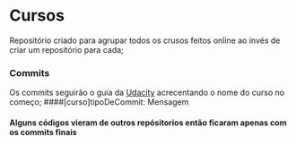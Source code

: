 # Cursos
Repositório criado para agrupar todos os crusos feitos online ao invés de criar um repositório para cada;

### Commits
Os commits seguirão o guia da [Udacity](https://udacity.github.io/git-styleguide/) acrecentando o nome do curso no começo;
####[curso]tipoDeCommit: Mensagem

#### Alguns códigos vieram de outros repósitorios então ficaram apenas com os commits finais